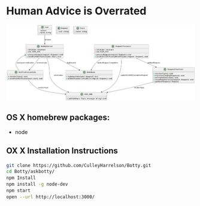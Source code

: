 # Human Advice is Overrated

![System Diagram](docs/system_diagram.png "System Diagram")

## OS X homebrew packages:
- node

## OX X Installation Instructions

```bash
git clone https://github.com/CulleyHarrelson/Botty.git
cd Botty/askbotty/
npm Install
npm install -g node-dev
npm start
open --url http://localhost:3000/

```

